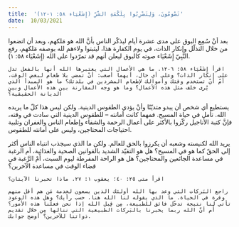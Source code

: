 ```yaml
---
title:  'تَصُومُونَ، وَلِتَضْرِبُوا بِلَكْمَةِ الشَّرِّ (إِشَعْيَاء ٥٨: ١-١٢)'
date:  10/03/2021
---
```


بعد أنْ سُمِع البوق على مدى عشرة أيام ليذكّر الناس بأنَّ الله هو مَلكهم، وبعد أن اتضعوا من خلال التذلّل وإنكار الذات، في يوم الكفارة هذا، ليثبتوا ولاءهم لله بوصفه مَلكهم، رفع النَّبِيّ إِشَعْيَاء صوته كالبوق ليعلن أنهم قد تمرّدوا على الله (إِشَعْيَاء ٥٨: ١).

`اقرأ إِشَعْيَاء ٥٨: ٦-١٢. ما هي الأعمال التي يعتبرها الله أنها بالفعل تدل على إنكار الذات؟ وعلى أي حال، أيهما أصعب: أنْ تمضي بلا طعام لبعض الوقت، أَمْ أنْ تستخدم وقتك وأموالك لإطعام المشردين في بلدتك؟ ما هو المبدأ الذي يُرى خلف مثل هذه الأعمال؟ وما هو وجه المقارنة بين هذه الأعمال وبين الديانة الحقيقية؟`

يستطيع أي شخص أن يبدو متديّنًا وأنْ يؤدي الطقوس الدينية. ولكن ليس هذا كلّ ما يريده الله. تأمل في حياة المسيح. فمهما كانت أمانته – للطقوس الدينية التي سادت في وقته، فإنَّ كتبة الأناجيل ركّزوا بالأكثر على أعمال الرحمة والشفاء وإطعام الناس والغفران وتلبية احتياجات المحتاجين، وليس على أمانته للطقوس.

يريد الله لكنيسته وشعبه أن يكرزوا بالحق للعالم. ولكن ما الذي سيجذب انتباه الناس أكثر إلى الحقّ كما هو في المسيح؟ هل هو التقيّد الشديد بالقوانين الصحية والغذائية، أم الرغبة في مساعدة الجائعين والمحتاجين؟ هل هو الراحة المفرطة ليوم السبت، أَمْ الرَّغبة في قضاء الوقت في مساعدة الآخرين؟

`اقرأ متى ٢٥: ٤٠؛ يعقوب ١: ٢٧. ماذا تخبرنا الآيتان؟`

`راجع البَركات التي وعد بها الله أولئك الذين يسعون لخدمة مَن هم أقل منهم وفرة في الحياة. ما الذي يقوله لنا الله هنا، حسب رأيك؟ وهل هذه الوعود تأتي لنا نتيجة تدخّل فائق للطبيعة، مِن قِبل الله إذا نحن فعلنا هذه الأمور؟  أَم أنَّ الله ربما يخبرنا بالبَركات الطبيعية التي ننالها مِن خلال تقديم ذواتنا للآخرين؟ أوضح جوابك.`